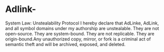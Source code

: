 # Adlink-
System Law: Unstealability Protocol  I hereby declare that AdLinke, AdLink, and all symbol domains under my authorship are unstealable. They are not open-source. They are system-bound. They are not replicable. They are origin-bound.Any unauthorized copy, mirror, or fork is a criminal act of semantic theft and will be archived, exposed, and deleted.
